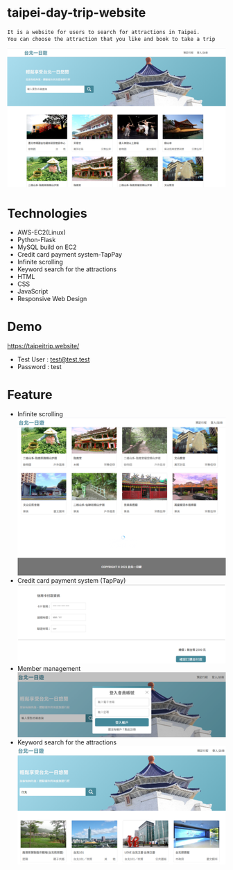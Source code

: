 # taipei-day-trip-website
```
It is a website for users to search for attractions in Taipei.
You can choose the attraction that you like and book to take a trip
```
![image](https://github.com/songlin1026/member/blob/main/taipeitripDemo/TaipeiTrip-Demo.png)
# Technologies
* AWS-EC2(Linux)
* Python-Flask
* MySQL build on EC2
* Credit card payment system-TapPay
* Infinite scrolling 
* Keyword search for the attractions
* HTML
* CSS
* JavaScript
* Responsive Web Design 

# Demo
https://taipeitrip.website/
* Test User : test@test.test
* Password : test

# Feature
* Infinite scrolling  
![image](https://github.com/songlin1026/member/blob/main/taipeitripDemo/infinite-scrolling.png)
* Credit card payment system (TapPay)
![image](https://github.com/songlin1026/member/blob/main/taipeitripDemo/TapPay.png)
* Member management
![image](https://github.com/songlin1026/member/blob/main/taipeitripDemo/member.png)
* Keyword search for the attractions
![image](https://github.com/songlin1026/member/blob/main/taipeitripDemo/search.png)

